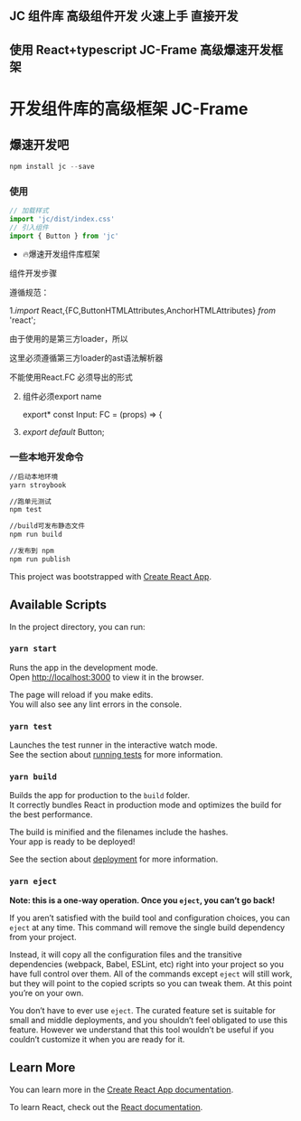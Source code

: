 ## JC 组件库   高级组件开发     火速上手  直接开发
## 使用 React+typescript JC-Frame 高级爆速开发框架

#  开发组件库的高级框架  JC-Frame
##  爆速开发吧

~~~javascript
npm install jc --save
~~~

### 使用

~~~javascript
// 加载样式
import 'jc/dist/index.css'
// 引入组件
import { Button } from 'jc'
~~~


* 🔥爆速开发组件库框架

组件开发步骤



遵循规范：

1.*import* React,{FC,ButtonHTMLAttributes,AnchorHTMLAttributes} *from* 'react';



由于使用的是第三方loader，所以

这里必须遵循第三方loader的ast语法解析器

不能使用React.FC 必须导出的形式

2. 组件必须export name

   export* const Input: FC<ButtonProps> = (props) => {

3. *export* *default* Button;

### 一些本地开发命令

~~~bash
//启动本地环境
yarn stroybook

//跑单元测试
npm test

//build可发布静态文件
npm run build

//发布到 npm
npm run publish
~~~


This project was bootstrapped with [Create React App](https://github.com/facebook/create-react-app).

## Available Scripts

In the project directory, you can run:

### `yarn start`

Runs the app in the development mode.<br />
Open [http://localhost:3000](http://localhost:3000) to view it in the browser.

The page will reload if you make edits.<br />
You will also see any lint errors in the console.

### `yarn test`

Launches the test runner in the interactive watch mode.<br />
See the section about [running tests](https://facebook.github.io/create-react-app/docs/running-tests) for more information.

### `yarn build`

Builds the app for production to the `build` folder.<br />
It correctly bundles React in production mode and optimizes the build for the best performance.

The build is minified and the filenames include the hashes.<br />
Your app is ready to be deployed!

See the section about [deployment](https://facebook.github.io/create-react-app/docs/deployment) for more information.

### `yarn eject`

**Note: this is a one-way operation. Once you `eject`, you can’t go back!**

If you aren’t satisfied with the build tool and configuration choices, you can `eject` at any time. This command will remove the single build dependency from your project.

Instead, it will copy all the configuration files and the transitive dependencies (webpack, Babel, ESLint, etc) right into your project so you have full control over them. All of the commands except `eject` will still work, but they will point to the copied scripts so you can tweak them. At this point you’re on your own.

You don’t have to ever use `eject`. The curated feature set is suitable for small and middle deployments, and you shouldn’t feel obligated to use this feature. However we understand that this tool wouldn’t be useful if you couldn’t customize it when you are ready for it.

## Learn More

You can learn more in the [Create React App documentation](https://facebook.github.io/create-react-app/docs/getting-started).

To learn React, check out the [React documentation](https://reactjs.org/).
